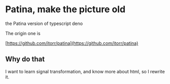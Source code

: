 # Patina, make the picture old

the Patina version of typescript deno

The origin one is

[https://github.com/itorr/patina](https://github.com/itorr/patina)

## Why do that

I want to learn signal transformation, and know more about html, so I rewrite it.
